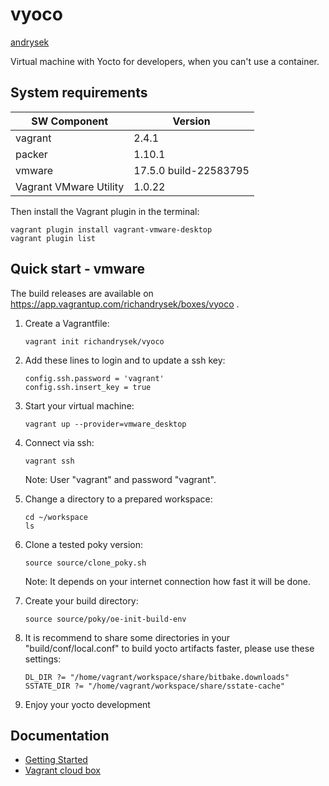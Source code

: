 # vyoco

[andrysek](https://andrysek.de/)

Virtual machine with Yocto for developers, when you can't use a container.

## System requirements

|SW Component           |Version                |
|-----------------------|-----------------------|
|vagrant                | 2.4.1                 |
|packer                 | 1.10.1                |
|vmware                 | 17.5.0 build-22583795 |
|Vagrant VMware Utility | 1.0.22                |

Then install the Vagrant plugin in the terminal:

```shell
vagrant plugin install vagrant-vmware-desktop
vagrant plugin list
```

## Quick start - vmware

The build releases are available on <https://app.vagrantup.com/richandrysek/boxes/vyoco> .

1) Create a Vagrantfile:

    ```shell
    vagrant init richandrysek/vyoco
    ```

2) Add these lines to login and to update a ssh key:

    ```text
    config.ssh.password = 'vagrant'
    config.ssh.insert_key = true
    ```

3) Start your virtual machine:

    ```shell
    vagrant up --provider=vmware_desktop
    ```

4) Connect via ssh:

    ```shell
    vagrant ssh
    ```

   Note: User "vagrant" and password "vagrant".

5) Change a directory to a prepared workspace:

    ```shell
    cd ~/workspace
    ls
    ```

6) Clone a tested poky version:

    ```shell
    source source/clone_poky.sh
    ```

    Note: It depends on your internet connection how fast it will be done.

7) Create your build directory:

    ```shell
    source source/poky/oe-init-build-env
    ```

8) It is recommend to share some directories in your "build/conf/local.conf"
   to build yocto artifacts faster, please use these settings:

    ```text
    DL_DIR ?= "/home/vagrant/workspace/share/bitbake.downloads"
    SSTATE_DIR ?= "/home/vagrant/workspace/share/sstate-cache"
    ```

9) Enjoy your yocto development

## Documentation

* [Getting Started](https://github.com/richandrysek/vyoco/blob/main/doc/OVERVIEW.md)
* [Vagrant cloud box](https://app.vagrantup.com/richandrysek/boxes/vyoco)
